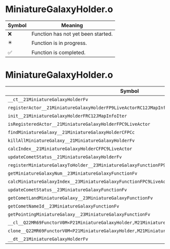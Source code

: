 # MiniatureGalaxyHolder.o
| Symbol | Meaning 
| ------------- | ------------- 
| :x: | Function has not yet been started. 
| :eight_pointed_black_star: | Function is in progress. 
| :white_check_mark: | Function is completed. 


# MiniatureGalaxyHolder.o
| Symbol | Decompiled? |
| ------------- | ------------- |
| `__ct__21MiniatureGalaxyHolderFv` | :x: |
| `registerActor__21MiniatureGalaxyHolderFP9LiveActorRC12JMapInfoIter` | :x: |
| `init__21MiniatureGalaxyHolderFRC12JMapInfoIter` | :x: |
| `isRegisteredActor__21MiniatureGalaxyHolderFPC9LiveActor` | :x: |
| `findMiniatureGalaxy__21MiniatureGalaxyHolderCFPCc` | :x: |
| `killAllMiniatureGalaxy__21MiniatureGalaxyHolderFv` | :x: |
| `calcIndex__21MiniatureGalaxyHolderCFPC9LiveActor` | :x: |
| `updateCometStatus__21MiniatureGalaxyHolderFv` | :x: |
| `registerMiniatureGalaxyToHolder__23MiniatureGalaxyFunctionFP9LiveActorRC12JMapInfoIter` | :x: |
| `getMiniatureGalaxyNum__23MiniatureGalaxyFunctionFv` | :x: |
| `calcMiniatureGalaxyIndex__23MiniatureGalaxyFunctionFPC9LiveActor` | :x: |
| `updateCometStatus__23MiniatureGalaxyFunctionFv` | :x: |
| `getCometLandMiniatureGalaxy__23MiniatureGalaxyFunctionFv` | :x: |
| `getCometNameId__23MiniatureGalaxyFunctionFv` | :x: |
| `getPointingMiniatureGalaxy__23MiniatureGalaxyFunctionFv` | :x: |
| `__cl__Q22MR69FunctorV0M<P21MiniatureGalaxyHolder,M21MiniatureGalaxyHolderFPCvPv_v>CFv` | :x: |
| `clone__Q22MR69FunctorV0M<P21MiniatureGalaxyHolder,M21MiniatureGalaxyHolderFPCvPv_v>CFP7JKRHeap` | :x: |
| `__dt__21MiniatureGalaxyHolderFv` | :x: |
